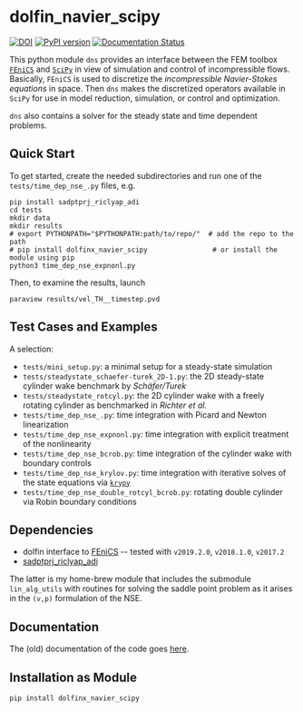# dolfin_navier_scipy

[![DOI](https://zenodo.org/badge/15728657.svg)](https://zenodo.org/badge/latestdoi/15728657)
[![PyPI version](https://badge.fury.io/py/dolfinx-navier-scipy.png)](https://badge.fury.io/py/dolfinx-navier-scipy)
[![Documentation Status](https://readthedocs.org/projects/dolfin-navier-scipy/badge/?version=latest)](https://dolfin-navier-scipy.readthedocs.io/en/latest/?badge=latest)

This python module `dns` provides an interface between the FEM toolbox [`FEniCS`](www.fenicsproject.org) and [`SciPy`](www.scipy.org) in view of simulation and control of incompressible flows. Basically, `FEniCS` is used to discretize the *incompressible Navier-Stokes equations* in space. Then `dns` makes the discretized operators available in `SciPy` for use in model reduction, simulation, or control and optimization. 

`dns` also contains a solver for the steady state and time dependent problems.

## Quick Start

To get started, create the needed subdirectories and run one of the `tests/time_dep_nse_.py` files, e.g.

```
pip install sadptprj_riclyap_adi
cd tests
mkdir data
mkdir results
# export PYTHONPATH="$PYTHONPATH:path/to/repo/"  # add the repo to the path
# pip install dolfinx_navier_scipy                # or install the module using pip
python3 time_dep_nse_expnonl.py
```

Then, to examine the results, launch
```
paraview results/vel_TH__timestep.pvd
```

## Test Cases and Examples

A selection:

 * `tests/mini_setup.py`: a minimal setup for a steady-state simulation
 * `tests/steadystate_schaefer-turek_2D-1.py`: the 2D steady-state cylinder wake benchmark by *Sch&auml;fer/Turek*
 * `tests/steadystate_rotcyl.py`: the 2D cylinder wake with a freely rotating cylinder as benchmarked in *Richter et al.*
 * `tests/time_dep_nse_.py`: time integration with Picard and Newton linearization
 * `tests/time_dep_nse_expnonl.py`: time integration with explicit treatment of the nonlinearity
 * `tests/time_dep_nse_bcrob.py`: time integration of the cylinder wake with boundary controls
 * `tests/time_dep_nse_krylov.py`: time integration with iterative solves of the state equations via [`krypy`](https://github.com/andrenarchy/krypy)
 * `tests/time_dep_nse_double_rotcyl_bcrob.py`: rotating double cylinder via
   Robin boundary conditions

## Dependencies

 * dolfin interface to [FEniCS](https://fenicsproject.org/) -- tested with `v2019.2.0`, `v2018.1.0`, `v2017.2` 
 * [sadptprj_riclyap_adi](https://github.com/highlando/sadptprj_riclyap_adi)

The latter is my home-brew module that includes the submodule `lin_alg_utils` with routines for solving the saddle point problem as it arises in the `(v,p)` formulation of the NSE. 

## Documentation

The (old) documentation of the code goes [here](http://dolfin-navier-scipy.readthedocs.org/en/latest/index.html).

## Installation as Module

```
pip install dolfinx_navier_scipy
```
